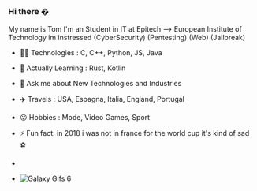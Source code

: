 ### Hi there �

My name is Tom I'm an Student in IT at Epitech --> European Institute of Technology im instressed (CyberSecurity) (Pentesting) (Web) (Jailbreak)

- 👨‍💻 Technologies : C, C++, Python, JS, Java
- 🌱 Actually Learning : Rust, Kotlin 

- 💬 Ask me about New Technologies and Industries
- ✈️ Travels : USA, Espagna, Italia, England, Portugal
- 😛 Hobbies : Mode, Video Games, Sport
- ⚡ Fun fact: in 2018 i was not in france for the world cup it's kind of sad ⚽
- 
- ![Galaxy Gifs 6](https://user-images.githubusercontent.com/62591045/135435287-7d7d7a1f-9539-4298-b787-4c0be5e818c4.gif)
